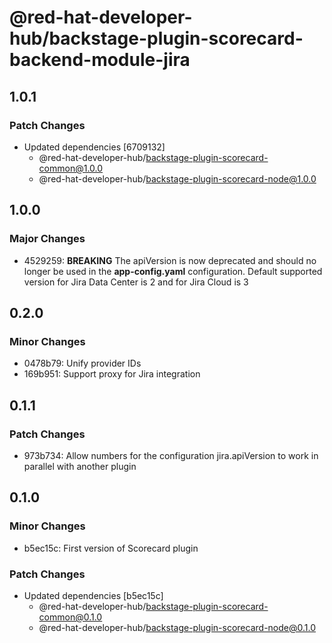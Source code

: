 # @red-hat-developer-hub/backstage-plugin-scorecard-backend-module-jira

## 1.0.1

### Patch Changes

- Updated dependencies [6709132]
  - @red-hat-developer-hub/backstage-plugin-scorecard-common@1.0.0
  - @red-hat-developer-hub/backstage-plugin-scorecard-node@1.0.0

## 1.0.0

### Major Changes

- 4529259: **BREAKING** The apiVersion is now deprecated and should no longer be used in the **app-config.yaml** configuration. Default supported version for Jira Data Center is 2 and for Jira Cloud is 3

## 0.2.0

### Minor Changes

- 0478b79: Unify provider IDs
- 169b951: Support proxy for Jira integration

## 0.1.1

### Patch Changes

- 973b734: Allow numbers for the configuration jira.apiVersion to work in parallel with another plugin

## 0.1.0

### Minor Changes

- b5ec15c: First version of Scorecard plugin

### Patch Changes

- Updated dependencies [b5ec15c]
  - @red-hat-developer-hub/backstage-plugin-scorecard-common@0.1.0
  - @red-hat-developer-hub/backstage-plugin-scorecard-node@0.1.0
